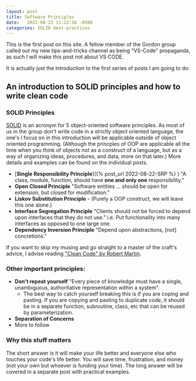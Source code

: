 ```yaml
---
layout: post
title: Software Principles
date:   2022-08-22 11:22:16 -0500
categories: SOLID best-practices 
---
```



This is the first post on this site. A fellow member of the Gordon group called out my new tips-and-tricks channel as being "VS-Code" propaganda, as such I will make this post not about VS CODE. 

It is actually just the introduction to the first series of posts I am going to do: 

## An introduction to SOLID principles and how to write clean code 

### SOLID Principles 

[SOLID](https://en.wikipedia.org/wiki/SOLID) is an acronym for 5 object-oriented software principles. As most of us in the group don't write code in a strictly object oriented language, the one's I focus on in this introduction will be applicable outside of object oriented programming. (Although the princples of OOP are applicable all the time when you think of objects not as a construct of a language, but as a way of organizing ideas, procedures, and data, more on that later.) More details and examples can be found on the individual posts. 

-  [**Single Responsibility Principle**]({% post_url 2022-08-22-SRP %} )  "A class, module, function, should have **one and only one** responsibility."
- **Open Closed Principle** "Software entities ... should be open for extension, but closed for modification."
- **Liskov Substitution Principle** - (Purely a OOP construct, we will leave this one alone.)
- **Interface Segregation Principle** "Clients should not be forced to depend upon interfaces that they do not use." i.e. Put functionality into many interfaces as opposed to one large one. 
- **Dependency Inversion Principle** "Depend upon abstractions, \[not\] concretions."
 
If you want to skip my musing and go straight to a master of the craft's advice, I advise reading ["Clean Code" by Robert Martin](amazon.com/Clean-Code-Handbook-Software-Craftsmanship/dp/0132350882).


### Other important principles: 

- **Don't repeat yourself** "Every piece of knowledge must have a single, unambiguous, authoritative representation within a system". 
  - The best way to catch yourself breaking this is if you are coping and pasting. If you are copying and pasting to duplicate code, it should be in a separate function, subroutine, class, etc that can be reused by parameterization. 
- **Separation of Concerns** 
- More to follow 



### Why this stuff matters

The short answer is it will make your life better and everyone else who touches your code's life better. You will save time, frustration, and money (not your own but whoever is funding your time). The long answer will be covered in a separate post with practical examples. 



